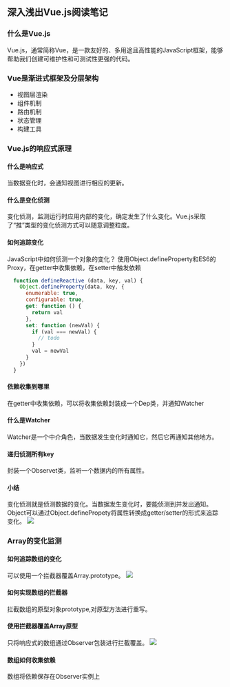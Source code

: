 ## 深入浅出Vue.js阅读笔记
### 什么是Vue.js
Vue.js，通常简称Vue，是一款友好的、多用途且高性能的JavaScript框架，能够帮助我们创建可维护性和可测试性更强的代码。
### Vue是渐进式框架及分层架构
+ 视图层渲染
+ 组件机制
+ 路由机制
+ 状态管理
+ 构建工具

### Vue.js的响应式原理
#### 什么是响应式
当数据变化时，会通知视图进行相应的更新。
#### 什么是变化侦测
变化侦测，监测运行时应用内部的变化，确定发生了什么变化。Vue.js采取了“推”类型的变化侦测方式可以随意调整粒度。
#### 如何追踪变化
JavaScript中如何侦测一个对象的变化？
使用Object.defineProperty和ES6的Proxy，在getter中收集依赖，在setter中触发依赖
```javascript
  function defineReactive (data, key, val) {
    Object.defineProperty(data, key, {
      enumerable: true,
      configurable: true,
      get: function () {
        return val
      },
      set: function (newVal) {
        if (val === newVal) {
          // todo
        }
        val = newVal
      }
    })
  }
```
#### 依赖收集到哪里
在getter中收集依赖，可以将收集依赖封装成一个Dep类，并通知Watcher

#### 什么是Watcher
Watcher是一个中介角色，当数据发生变化时通知它，然后它再通知其他地方。

#### 递归侦测所有key
封装一个Observet类，监听一个数据内的所有属性。

#### 小结
变化侦测就是侦测数据的变化。当数据发生变化时，要能侦测到并发出通知。Object可以通过Object.definePropety将属性转换成getter/setter的形式来追踪变化。
 ![](\images\变化监测.png)

### Array的变化监测
#### 如何追踪数组的变化
可以使用一个拦截器覆盖Array.prototype。
![](\images\数组的变化监测.png)

#### 如何实现数组的拦截器
拦截数组的原型对象prototype,对原型方法进行重写。
#### 使用拦截器覆盖Array原型
只将响应式的数组通过Observer包装进行拦截覆盖。
![](\images\数组变化监测拦截器.png)
#### 数组如何收集依赖
数组将依赖保存在Observer实例上

